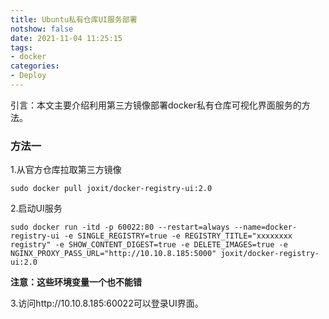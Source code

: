 ```yaml
---
title: Ubuntu私有仓库UI服务部署
notshow: false
date: 2021-11-04 11:25:15
tags:
- docker
categories:
- Deploy
---
```


引言：本文主要介绍利用第三方镜像部署docker私有仓库可视化界面服务的方法。

<!--more-->

### 方法一

1.从官方仓库拉取第三方镜像

```shell
sudo docker pull joxit/docker-registry-ui:2.0
```

2.启动UI服务

```shell
sudo docker run -itd -p 60022:80 --restart=always --name=docker-registry-ui -e SINGLE_REGISTRY=true -e REGISTRY_TITLE="xxxxxxxx registry" -e SHOW_CONTENT_DIGEST=true -e DELETE_IMAGES=true -e NGINX_PROXY_PASS_URL="http://10.10.8.185:5000" joxit/docker-registry-ui:2.0
```

**注意：这些环境变量一个也不能错**

3.访问http://10.10.8.185:60022可以登录UI界面。

